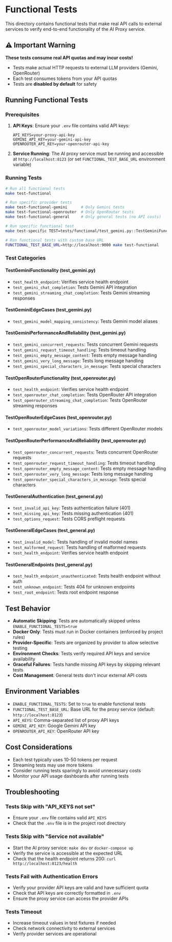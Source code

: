 # Functional Tests

This directory contains functional tests that make real API calls to external services to verify end-to-end functionality of the AI Proxy service.

## ⚠️ Important Warning

**These tests consume real API quotas and may incur costs!**

- Tests make actual HTTP requests to external LLM providers (Gemini, OpenRouter)
- Each test consumes tokens from your API quotas
- Tests are **disabled by default** for safety

## Running Functional Tests

### Prerequisites

1. **API Keys**: Ensure your `.env` file contains valid API keys:
   ```env
   API_KEYS=your-proxy-api-key
   GEMINI_API_KEY=your-gemini-api-key
   OPENROUTER_API_KEY=your-openrouter-api-key
   ```

2. **Service Running**: The AI proxy service must be running and accessible at `http://localhost:8123` (or set `FUNCTIONAL_TEST_BASE_URL` environment variable)

### Running Tests

```bash
# Run all functional tests
make test-functional

# Run specific provider tests
make test-functional-gemini      # Only Gemini tests
make test-functional-openrouter  # Only OpenRouter tests
make test-functional-general     # Only general tests (no API costs)

# Run specific functional test
make test-specific TEST=tests/functional/test_gemini.py::TestGeminiFunctionality::test_gemini_chat_completion

# Run functional tests with custom base URL
FUNCTIONAL_TEST_BASE_URL=http://localhost:9000 make test-functional
```

### Test Categories

#### TestGeminiFunctionality (test_gemini.py)
- `test_health_endpoint`: Verifies service health endpoint
- `test_gemini_chat_completion`: Tests Gemini API integration
- `test_gemini_streaming_chat_completion`: Tests Gemini streaming responses

#### TestGeminiEdgeCases (test_gemini.py)
- `test_gemini_model_mapping_consistency`: Tests Gemini model aliases

#### TestGeminiPerformanceAndReliability (test_gemini.py)
- `test_gemini_concurrent_requests`: Tests concurrent Gemini requests
- `test_gemini_request_timeout_handling`: Tests timeout handling
- `test_gemini_empty_message_content`: Tests empty message handling
- `test_gemini_very_long_message`: Tests long message handling
- `test_gemini_special_characters_in_message`: Tests special characters

#### TestOpenRouterFunctionality (test_openrouter.py)
- `test_health_endpoint`: Verifies service health endpoint
- `test_openrouter_chat_completion`: Tests OpenRouter API integration
- `test_openrouter_streaming_chat_completion`: Tests OpenRouter streaming responses

#### TestOpenRouterEdgeCases (test_openrouter.py)
- `test_openrouter_model_variations`: Tests different OpenRouter models

#### TestOpenRouterPerformanceAndReliability (test_openrouter.py)
- `test_openrouter_concurrent_requests`: Tests concurrent OpenRouter requests
- `test_openrouter_request_timeout_handling`: Tests timeout handling
- `test_openrouter_empty_message_content`: Tests empty message handling
- `test_openrouter_very_long_message`: Tests long message handling
- `test_openrouter_special_characters_in_message`: Tests special characters

#### TestGeneralAuthentication (test_general.py)
- `test_invalid_api_key`: Tests authentication failure (401)
- `test_missing_api_key`: Tests missing authentication (401)
- `test_options_request`: Tests CORS preflight requests

#### TestGeneralEdgeCases (test_general.py)
- `test_invalid_model`: Tests handling of invalid model names
- `test_malformed_request`: Tests handling of malformed requests
- `test_health_endpoint`: Verifies service health endpoint

#### TestGeneralEndpoints (test_general.py)
- `test_health_endpoint_unauthenticated`: Tests health endpoint without auth
- `test_unknown_endpoint`: Tests 404 for unknown endpoints
- `test_root_endpoint`: Tests root endpoint response

## Test Behavior

- **Automatic Skipping**: Tests are automatically skipped unless `ENABLE_FUNCTIONAL_TESTS=true`
- **Docker Only**: Tests must run in Docker containers (enforced by project rules)
- **Provider-Specific**: Tests are organized by provider to allow selective testing
- **Environment Checks**: Tests verify required API keys and service availability
- **Graceful Failures**: Tests handle missing API keys by skipping relevant tests
- **Cost Management**: General tests don't incur external API costs

## Environment Variables

- `ENABLE_FUNCTIONAL_TESTS`: Set to `true` to enable functional tests
- `FUNCTIONAL_TEST_BASE_URL`: Base URL for the proxy service (default: `http://localhost:8123`)
- `API_KEYS`: Comma-separated list of proxy API keys
- `GEMINI_API_KEY`: Google Gemini API key
- `OPENROUTER_API_KEY`: OpenRouter API key

## Cost Considerations

- Each test typically uses 10-50 tokens per request
- Streaming tests may use more tokens
- Consider running tests sparingly to avoid unnecessary costs
- Monitor your API usage dashboards after running tests

## Troubleshooting

### Tests Skip with "API_KEYS not set"
- Ensure your `.env` file contains valid `API_KEYS`
- Check that the `.env` file is in the project root directory

### Tests Skip with "Service not available"
- Start the AI proxy service: `make dev` or `docker-compose up`
- Verify the service is accessible at the expected URL
- Check that the health endpoint returns 200: `curl http://localhost:8123/health`

### Tests Fail with Authentication Errors
- Verify your provider API keys are valid and have sufficient quota
- Check that API keys are correctly formatted in `.env`
- Ensure the proxy service can access the provider APIs

### Tests Timeout
- Increase timeout values in test fixtures if needed
- Check network connectivity to external services
- Verify provider services are operational 